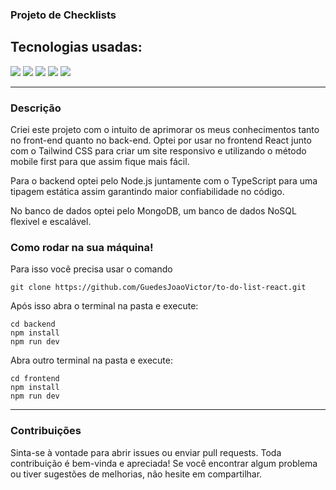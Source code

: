 ### Projeto de Checklists

## Tecnologias usadas: 

<div style="display: inline-block">
    <img src="https://img.shields.io/badge/Node.js-43853D?style=for-the-badge&logo=node.js&logoColor=white">
    <img src="https://img.shields.io/badge/TypeScript-007ACC?style=for-the-badge&logo=typescript&logoColor=white">
    <img src="https://img.shields.io/badge/React-20232A?style=for-the-badge&logo=react&logoColor=61DAFB">
    <img src="	https://img.shields.io/badge/Tailwind_CSS-38B2AC?style=for-the-badge&logo=tailwind-css&logoColor=white">
    <img src="https://img.shields.io/badge/MongoDB-4EA94B?style=for-the-badge&logo=mongodb&logoColor=white">
</div>
<hr>

### Descrição
<p>Criei este projeto com o intuito de aprimorar os meus conhecimentos tanto no front-end quanto no back-end.
Optei por usar no frontend React junto com o Tailwind CSS para criar um site responsivo e utilizando o método mobile first para que assim fique mais fácil.</p> 
<p>Para o backend optei pelo Node.js juntamente com o TypeScript para uma tipagem estática assim garantindo maior confiabilidade no código.</p> 
<p>No banco de dados optei pelo MongoDB, um banco de dados NoSQL flexivel e escalável.</p>

### Como rodar na sua máquina!

<p>Para isso você precisa usar o comando</p>


```
git clone https://github.com/GuedesJoaoVictor/to-do-list-react.git

```

<p>Após isso abra o terminal na pasta e execute:</p>

```
cd backend
npm install
npm run dev
```
<p>Abra outro terminal na pasta e execute:</p>

```
cd frontend
npm install
npm run dev
```

<hr>

### Contribuições
Sinta-se à vontade para abrir issues ou enviar pull requests. Toda contribuição é bem-vinda e apreciada! Se você encontrar algum problema ou tiver sugestões de melhorias, não hesite em compartilhar.

